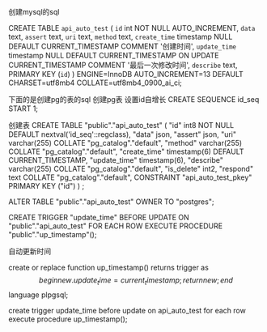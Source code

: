 创建mysql的sql

CREATE TABLE `api_auto_test` (
  `id` int NOT NULL AUTO_INCREMENT,
  `data` text,
  `assert` text,
  `uri` text,
  `method` text,
  `create_time` timestamp NULL DEFAULT CURRENT_TIMESTAMP COMMENT '创建时间',
  `update_time` timestamp NULL DEFAULT CURRENT_TIMESTAMP ON UPDATE CURRENT_TIMESTAMP COMMENT '最后一次修改时间',
  `describe` text,
  PRIMARY KEY (`id`)
) ENGINE=InnoDB AUTO_INCREMENT=13 DEFAULT CHARSET=utf8mb4 COLLATE=utf8mb4_0900_ai_ci;

下面的是创建pg的表的sql
创建pg表
设置id自增长
CREATE SEQUENCE id_seq START 1;

创建表
CREATE TABLE "public"."api_auto_test" (
  "id" int8 NOT NULL DEFAULT nextval('id_seq'::regclass),
  "data" json,
  "assert" json,
  "uri" varchar(255) COLLATE "pg_catalog"."default",
  "method" varchar(255) COLLATE "pg_catalog"."default",
  "create_time" timestamp(6) DEFAULT CURRENT_TIMESTAMP,
  "update_time" timestamp(6),
  "describe" varchar(255) COLLATE "pg_catalog"."default",
  "is_delete" int2,
  "respond" text COLLATE "pg_catalog"."default",
  CONSTRAINT "api_auto_test_pkey" PRIMARY KEY ("id")
)
;

ALTER TABLE "public"."api_auto_test" 
  OWNER TO "postgres";

CREATE TRIGGER "update_time" BEFORE UPDATE ON "public"."api_auto_test"
FOR EACH ROW
EXECUTE PROCEDURE "public"."up_timestamp"();



自动更新时间

create or replace function up_timestamp() returns trigger as
$$
begin
    new.update_time= current_timestamp;
    return new;
end
$$
language plpgsql;

create trigger update_time before update on api_auto_test for each row execute procedure up_timestamp();



